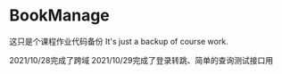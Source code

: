 # BookManage
这只是个课程作业代码备份
It's just a backup of course work.

2021/10/28完成了跨域
2021/10/29完成了登录转跳、简单的查询测试接口用

